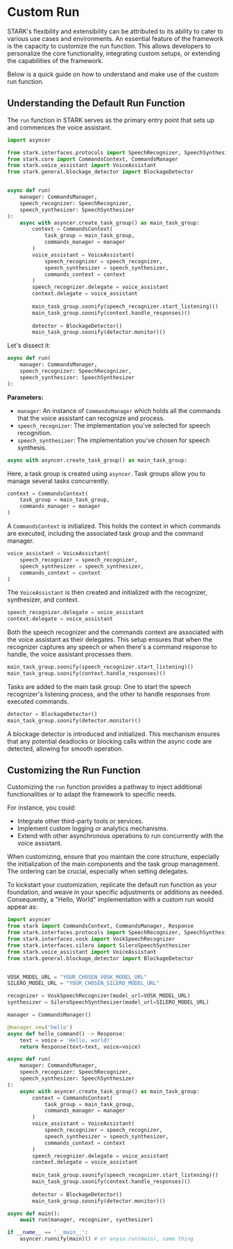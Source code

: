 # Custom Run

STARK's flexibility and extensibility can be attributed to its ability to cater to various use cases and environments. An essential feature of the framework is the capacity to customize the run function. This allows developers to personalize the core functionality, integrating custom setups, or extending the capabilities of the framework.

Below is a quick guide on how to understand and make use of the custom run function.

## Understanding the Default Run Function

The `run` function in STARK serves as the primary entry point that sets up and commences the voice assistant.

```python
import asyncer

from stark.interfaces.protocols import SpeechRecognizer, SpeechSynthesizer
from stark.core import CommandsContext, CommandsManager
from stark.voice_assistant import VoiceAssistant
from stark.general.blockage_detector import BlockageDetector


async def run(
    manager: CommandsManager,
    speech_recognizer: SpeechRecognizer,
    speech_synthesizer: SpeechSynthesizer
):
    async with asyncer.create_task_group() as main_task_group:
        context = CommandsContext(
            task_group = main_task_group, 
            commands_manager = manager
        )
        voice_assistant = VoiceAssistant(
            speech_recognizer = speech_recognizer,
            speech_synthesizer = speech_synthesizer,
            commands_context = context
        )
        speech_recognizer.delegate = voice_assistant
        context.delegate = voice_assistant
        
        main_task_group.soonify(speech_recognizer.start_listening)()
        main_task_group.soonify(context.handle_responses)()
        
        detector = BlockageDetector()
        main_task_group.soonify(detector.monitor)()

```

Let's dissect it:

```python
async def run(
    manager: CommandsManager,
    speech_recognizer: SpeechRecognizer,
    speech_synthesizer: SpeechSynthesizer
):

```

**Parameters:**

- `manager`: An instance of `CommandsManager` which holds all the commands that the voice assistant can recognize and process.
- `speech_recognizer`: The implementation you've selected for speech recognition.
- `speech_synthesizer`: The implementation you've chosen for speech synthesis.

```python
async with asyncer.create_task_group() as main_task_group:
```

Here, a task group is created using `asyncer`. Task groups allow you to manage several tasks concurrently.

```python
context = CommandsContext(
    task_group = main_task_group, 
    commands_manager = manager
)
```

A `CommandsContext` is initialized. This holds the context in which commands are executed, including the associated task group and the command manager.

```python
voice_assistant = VoiceAssistant(
    speech_recognizer = speech_recognizer,
    speech_synthesizer = speech_synthesizer,
    commands_context = context
)
```

The `VoiceAssistant` is then created and initialized with the recognizer, synthesizer, and context.

```python
speech_recognizer.delegate = voice_assistant
context.delegate = voice_assistant
```

Both the speech recognizer and the commands context are associated with the voice assistant as their delegates. This setup ensures that when the recognizer captures any speech or when there's a command response to handle, the voice assistant processes them.

```python
main_task_group.soonify(speech_recognizer.start_listening)()
main_task_group.soonify(context.handle_responses)()
```

Tasks are added to the main task group: One to start the speech recognizer's listening process, and the other to handle responses from executed commands.

```python
detector = BlockageDetector()
main_task_group.soonify(detector.monitor)()
```

A blockage detector is introduced and initialized. This mechanism ensures that any potential deadlocks or blocking calls within the async code are detected, allowing for smooth operation.

## Customizing the Run Function

Customizing the `run` function provides a pathway to inject additional functionalities or to adapt the framework to specific needs.

For instance, you could:

- Integrate other third-party tools or services.
- Implement custom logging or analytics mechanisms.
- Extend with other asynchronous operations to run concurrently with the voice assistant.

When customizing, ensure that you maintain the core structure, especially the initialization of the main components and the task group management. The ordering can be crucial, especially when setting delegates.

To kickstart your customization, replicate the default run function as your foundation, and weave in your specific adjustments or additions as needed. Consequently, a "Hello, World" implementation with a custom run would appear as:

```python
import asyncer
from stark import CommandsContext, CommandsManager, Response
from stark.interfaces.protocols import SpeechRecognizer, SpeechSynthesizer
from stark.interfaces.vosk import VoskSpeechRecognizer
from stark.interfaces.silero import SileroSpeechSynthesizer
from stark.voice_assistant import VoiceAssistant
from stark.general.blockage_detector import BlockageDetector


VOSK_MODEL_URL = "YOUR_CHOSEN_VOSK_MODEL_URL"
SILERO_MODEL_URL = "YOUR_CHOSEN_SILERO_MODEL_URL"

recognizer = VoskSpeechRecognizer(model_url=VOSK_MODEL_URL)
synthesizer = SileroSpeechSynthesizer(model_url=SILERO_MODEL_URL)

manager = CommandsManager()

@manager.new('hello')
async def hello_command() -> Response:
    text = voice = 'Hello, world!'
    return Response(text=text, voice=voice)

async def run(
    manager: CommandsManager,
    speech_recognizer: SpeechRecognizer,
    speech_synthesizer: SpeechSynthesizer
):
    async with asyncer.create_task_group() as main_task_group:
        context = CommandsContext(
            task_group = main_task_group, 
            commands_manager = manager
        )
        voice_assistant = VoiceAssistant(
            speech_recognizer = speech_recognizer,
            speech_synthesizer = speech_synthesizer,
            commands_context = context
        )
        speech_recognizer.delegate = voice_assistant
        context.delegate = voice_assistant
        
        main_task_group.soonify(speech_recognizer.start_listening)()
        main_task_group.soonify(context.handle_responses)()
        
        detector = BlockageDetector()
        main_task_group.soonify(detector.monitor)()

async def main():
    await run(manager, recognizer, synthesizer)

if __name__ == '__main__':
    asyncer.runnify(main)() # or anyio.run(main), same thing
```
